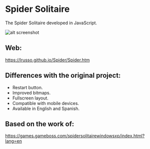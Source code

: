 # Spider Solitaire

The Spider Solitaire developed in JavaScript.

![alt screenshot](https://raw.githubusercontent.com/lrusso/Spider/master/Spider.png)

## Web:

https://lrusso.github.io/Spider/Spider.htm

## Differences with the original project:

- Restart button.
- Improved bitmaps.
- Fullscreen layout.
- Compatible with mobile devices.
- Available in English and Spanish.

## Based on the work of:

https://games.gameboss.com/spidersolitairewindowsxp/index.html?lang=en
